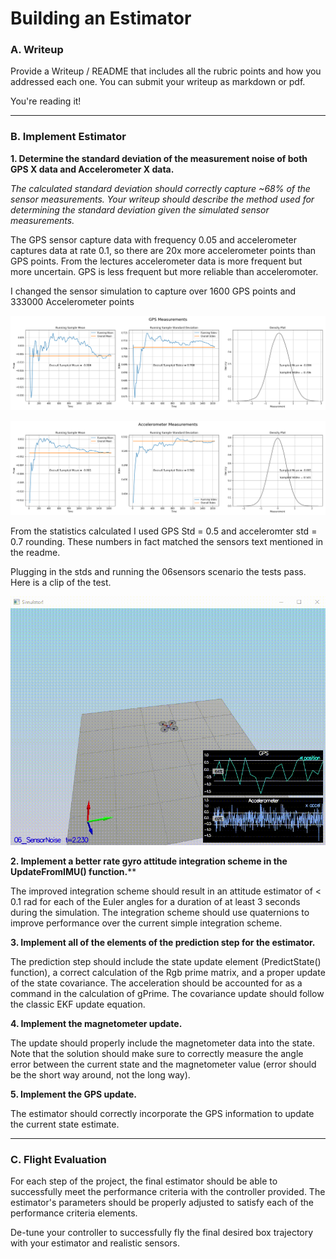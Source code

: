 
# Building an Estimator

### A. Writeup

Provide a Writeup / README that includes all the rubric points and how you addressed each one. You can submit your writeup as markdown or pdf.

You're reading it!

---
### B. Implement Estimator

**1. Determine the standard deviation of the measurement noise of both GPS X data and Accelerometer X data.**

*The calculated standard deviation should correctly capture ~68% of the sensor measurements. Your writeup should describe the method used for determining the standard deviation given the simulated sensor measurements.*  

The GPS sensor capture data with frequency 0.05 and accelerometer captures data at rate 0.1, so there are 20x more accelerometer points than GPS points.  From the lectures accelerometer data is more frequent but more uncertain.  GPS is less frequent but more reliable than acceleromoter.

I changed the sensor simulation to capture over 1600 GPS points and 333000 Accelerometer points

![GPS Measurements](./images/GPS%20Measurements.png)  
 
![Accelerometer Measurements](./images/Accelerometer%20Measurements.png)  

From the statistics calculated I used GPS Std = 0.5 and acceleromter std = 0.7 rounding.  These numbers in fact matched the sensors text mentioned in the readme.

Plugging in the stds and running the 06sensors scenario the tests pass.  Here is a clip of the test.

![06_SensorNoise](./images/06_SensorNoise.gif)  



**2. Implement a better rate gyro attitude integration scheme in the UpdateFromIMU() function.****

The improved integration scheme should result in an attitude estimator of < 0.1 rad for each of the Euler angles for a duration of at least 3 seconds during the simulation. The integration scheme should use quaternions to improve performance over the current simple integration scheme.

**3. Implement all of the elements of the prediction step for the estimator.**

The prediction step should include the state update element (PredictState() function), a correct calculation of the Rgb prime matrix, and a proper update of the state covariance. The acceleration should be accounted for as a command in the calculation of gPrime. The covariance update should follow the classic EKF update equation.

**4. Implement the magnetometer update.**

The update should properly include the magnetometer data into the state. Note that the solution should make sure to correctly measure the angle error between the current state and the magnetometer value (error should be the short way around, not the long way).

**5. Implement the GPS update.**

The estimator should correctly incorporate the GPS information to update the current state estimate.

--- 
### C. Flight Evaluation

For each step of the project, the final estimator should be able to successfully meet the performance criteria with the controller provided. The estimator's parameters should be properly adjusted to satisfy each of the performance criteria elements.

De-tune your controller to successfully fly the final desired box trajectory with your estimator and realistic sensors.

